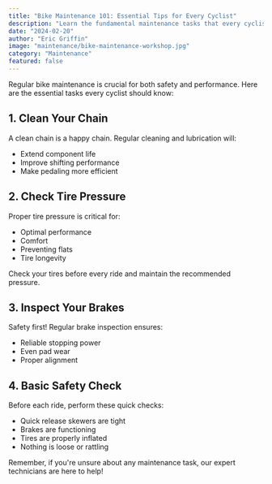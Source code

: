 ```yaml
---
title: "Bike Maintenance 101: Essential Tips for Every Cyclist"
description: "Learn the fundamental maintenance tasks that every cyclist should know to keep their bike running smoothly."
date: "2024-02-20"
author: "Eric Griffin"
image: "maintenance/bike-maintenance-workshop.jpg"
category: "Maintenance"
featured: false
---
```


Regular bike maintenance is crucial for both safety and performance. Here are the essential tasks every cyclist should know:

## 1. Clean Your Chain

A clean chain is a happy chain. Regular cleaning and lubrication will:
- Extend component life
- Improve shifting performance
- Make pedaling more efficient

## 2. Check Tire Pressure

Proper tire pressure is critical for:
- Optimal performance
- Comfort
- Preventing flats
- Tire longevity

Check your tires before every ride and maintain the recommended pressure.

## 3. Inspect Your Brakes

Safety first! Regular brake inspection ensures:
- Reliable stopping power
- Even pad wear
- Proper alignment

## 4. Basic Safety Check

Before each ride, perform these quick checks:
- Quick release skewers are tight
- Brakes are functioning
- Tires are properly inflated
- Nothing is loose or rattling

Remember, if you're unsure about any maintenance task, our expert technicians are here to help!
